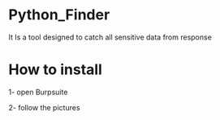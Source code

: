 # Python_Finder
It Is a tool designed to catch all sensitive data from response 



# How to install 
1- open Burpsuite

2- follow the pictures

